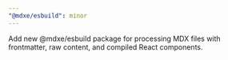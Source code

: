 ```yaml
---
"@mdxe/esbuild": minor
---
```


Add new @mdxe/esbuild package for processing MDX files with frontmatter, raw content, and compiled React components.
